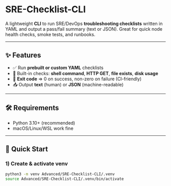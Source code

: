 # SRE-Checklist-CLI

A lightweight **CLI** to run SRE/DevOps **troubleshooting checklists** written in YAML and output a pass/fail summary (text or JSON). Great for quick node health checks, smoke tests, and runbooks.

---

## ✨ Features
- ✅ Run **prebuilt or custom YAML** checklists
- 🔧 Built-in checks: **shell command**, **HTTP GET**, **file exists**, **disk usage**
- 🧪 **Exit code** ⇒ 0 on success, non-zero on failure (CI-friendly)
- 📤 Output **text** (human) or **JSON** (machine-readable)

---

## 🛠 Requirements
- Python 3.10+ (recommended)  
- macOS/Linux/WSL work fine

---

## 🚀 Quick Start

### 1) Create & activate venv
```bash
python3 -m venv Advanced/SRE-Checklist-CLI/.venv
source Advanced/SRE-Checklist-CLI/.venv/bin/activate

